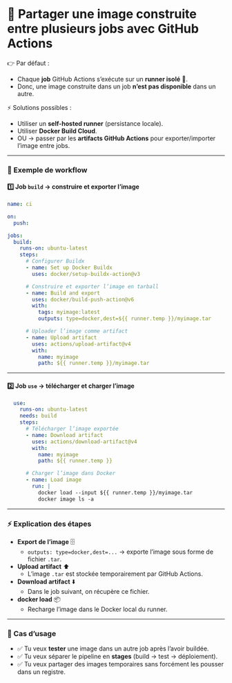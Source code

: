 # 🔗 Partager une image construite entre plusieurs jobs avec GitHub Actions

👉 Par défaut :

* Chaque **job** GitHub Actions s’exécute sur un **runner isolé** 🛑.
* Donc, une image construite dans un job **n’est pas disponible** dans un autre.

⚡ Solutions possibles :

* Utiliser un **self-hosted runner** (persistance locale).
* Utiliser **Docker Build Cloud**.
* OU → passer par les **artifacts GitHub Actions** pour exporter/importer l’image entre jobs.

***

### 📝 Exemple de workflow

#### 1️⃣ Job `build` → construire et exporter l’image

```yaml
name: ci

on:
  push:

jobs:
  build:
    runs-on: ubuntu-latest
    steps:
      # Configurer Buildx
      - name: Set up Docker Buildx
        uses: docker/setup-buildx-action@v3

      # Construire et exporter l’image en tarball
      - name: Build and export
        uses: docker/build-push-action@v6
        with:
          tags: myimage:latest
          outputs: type=docker,dest=${{ runner.temp }}/myimage.tar

      # Uploader l’image comme artifact
      - name: Upload artifact
        uses: actions/upload-artifact@v4
        with:
          name: myimage
          path: ${{ runner.temp }}/myimage.tar
```

***

#### 2️⃣ Job `use` → télécharger et charger l’image

```yaml
  use:
    runs-on: ubuntu-latest
    needs: build
    steps:
      # Télécharger l’image exportée
      - name: Download artifact
        uses: actions/download-artifact@v4
        with:
          name: myimage
          path: ${{ runner.temp }}

      # Charger l’image dans Docker
      - name: Load image
        run: |
          docker load --input ${{ runner.temp }}/myimage.tar
          docker image ls -a
```

***

### ⚡ Explication des étapes

* **Export de l’image** 🗄️
  * `outputs: type=docker,dest=...` → exporte l’image sous forme de fichier `.tar`.
* **Upload artifact** ⬆️
  * L’image `.tar` est stockée temporairement par GitHub Actions.
* **Download artifact** ⬇️
  * Dans le job suivant, on récupère ce fichier.
* **docker load** 📦
  * Recharge l’image dans le Docker local du runner.

***

### 🎯 Cas d’usage

* ✅ Tu veux **tester** une image dans un autre job après l’avoir buildée.
* ✅ Tu veux séparer le pipeline en **stages** (build → test → déploiement).
* ✅ Tu veux partager des images temporaires sans forcément les pousser dans un registre.
